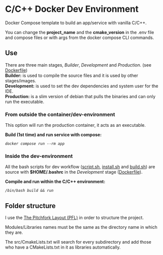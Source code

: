 # C/C++ Docker Dev Environment

Docker Compose template to build an app/service with vanilla C/C++.

You can change the **project_name** and the **cmake_version** in the .env file and compose files or with args from the docker compose CLI commands.

## Use

There are three main stages, _Builder_, _Development_ and _Production_. (see [Dockerfile](https://github.com/estebanmatias92/cpp-exercises-boilerplate/blob/main/Dockerfile))<br/>
**Builder:** is used to compile the source files and it is used by other stages/images.<br/>
**Development:** is used to set the dev dependencies and system user for the IDE.<br/>
**Production:** is a slim version of debian that pulls the binaries and can only run the executable.

### From outside the container/dev-environment

This option will run the production container, it acts as an executable.

**Build (1st time) and run service with compose:**

_`docker compose run --rm app`_

### Inside the dev-environment

All the bash scripts for dev workflow ([script.sh](https://github.com/estebanmatias92/cpp-exercises-boilerplate/blob/main/script.sh), [install.sh](https://github.com/estebanmatias92/cpp-exercises-boilerplate/blob/main/install.sh) and [build.sh](https://github.com/estebanmatias92/cpp-exercises-boilerplate/blob/main/build.sh)) are source with **$HOME/.bashrc** in the _Development_ stage ([Dockerfile](https://github.com/estebanmatias92/cpp-exercises-boilerplate/blob/main/Dockerfile)).

**Compile and run within the C/C++ environment:**

_`/bin/bash build && run`_

## Folder structure

I use the [The Pitchfork Layout (PFL)](https://api.csswg.org/bikeshed/?force=1&url=https://raw.githubusercontent.com/vector-of-bool/pitchfork/develop/data/spec.bs) in order to structure the project.

Modules/Libraries names must be the same as the directory name in which they are.

The src/CmakeLists.txt will search for every subdirectory and add those who have a CMakeLists.txt in it as libraries automatically.
